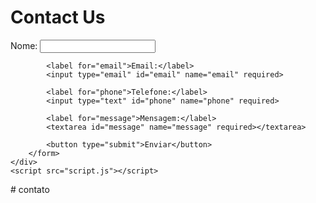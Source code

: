 <!DOCTYPE html>
<html lang="en">
<head>
    <meta charset="UTF-8">
    <meta name="viewport" content="width=device-width, initial-scale=1.0">
    <title>Contact Form</title>
    <link rel="stylesheet" href="style.css">
</head>
<body>
    <div class="container">
        <h1>Contact Us</h1>
        <form id="contactForm" action="envia.php" method="post">
            <label for="name">Nome:</label>
            <input type="text" id="name" name="name" required>

            <label for="email">Email:</label>
            <input type="email" id="email" name="email" required>

            <label for="phone">Telefone:</label>
            <input type="text" id="phone" name="phone" required>

            <label for="message">Mensagem:</label>
            <textarea id="message" name="message" required></textarea>

            <button type="submit">Enviar</button>
        </form>
    </div>
    <script src="script.js"></script>
</body>
</html>
# contato
